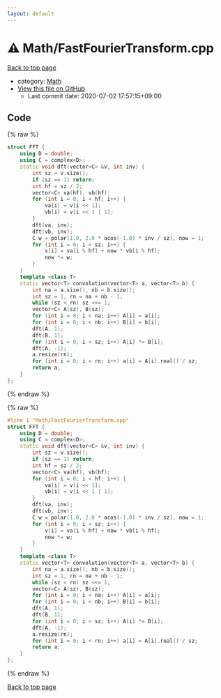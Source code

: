 ```yaml
---
layout: default
---
```


<!-- mathjax config similar to math.stackexchange -->
<script type="text/javascript" async
  src="https://cdnjs.cloudflare.com/ajax/libs/mathjax/2.7.5/MathJax.js?config=TeX-MML-AM_CHTML">
</script>
<script type="text/x-mathjax-config">
  MathJax.Hub.Config({
    TeX: { equationNumbers: { autoNumber: "AMS" }},
    tex2jax: {
      inlineMath: [ ['$','$'] ],
      processEscapes: true
    },
    "HTML-CSS": { matchFontHeight: false },
    displayAlign: "left",
    displayIndent: "2em"
  });
</script>

<script type="text/javascript" src="https://cdnjs.cloudflare.com/ajax/libs/jquery/3.4.1/jquery.min.js"></script>
<script src="https://cdn.jsdelivr.net/npm/jquery-balloon-js@1.1.2/jquery.balloon.min.js" integrity="sha256-ZEYs9VrgAeNuPvs15E39OsyOJaIkXEEt10fzxJ20+2I=" crossorigin="anonymous"></script>
<script type="text/javascript" src="../../assets/js/copy-button.js"></script>
<link rel="stylesheet" href="../../assets/css/copy-button.css" />


# :warning: Math/FastFourierTransform.cpp

<a href="../../index.html">Back to top page</a>

* category: <a href="../../index.html#a49950aa047c2292e989e368a97a3aae">Math</a>
* <a href="{{ site.github.repository_url }}/blob/master/Math/FastFourierTransform.cpp">View this file on GitHub</a>
    - Last commit date: 2020-07-02 17:57:15+09:00




## Code

<a id="unbundled"></a>
{% raw %}
```cpp
struct FFT {
    using D = double;
    using C = complex<D>;
    static void dft(vector<C> &v, int inv) {
        int sz = v.size();
        if (sz == 1) return;
        int hf = sz / 2;
        vector<C> va(hf), vb(hf);
        for (int i = 0; i < hf; i++) {
            va[i] = v[i << 1];
            vb[i] = v[i << 1 | 1];
        }
        dft(va, inv);
        dft(vb, inv);
        C w = polar(1.0, 2.0 * acos(-1.0) * inv / sz), now = 1;
        for (int i = 0; i < sz; i++) {
            v[i] = va[i % hf] + now * vb[i % hf];
            now *= w;
        }
    }
    template <class T>
    static vector<T> convolution(vector<T> a, vector<T> b) {
        int na = a.size(), nb = b.size();
        int sz = 1, rn = na + nb - 1;
        while (sz < rn) sz <<= 1;
        vector<C> A(sz), B(sz);
        for (int i = 0; i < na; i++) A[i] = a[i];
        for (int i = 0; i < nb; i++) B[i] = b[i];
        dft(A, 1);
        dft(B, 1);
        for (int i = 0; i < sz; i++) A[i] *= B[i];
        dft(A, -1);
        a.resize(rn);
        for (int i = 0; i < rn; i++) a[i] = A[i].real() / sz;
        return a;
    }
};

```
{% endraw %}

<a id="bundled"></a>
{% raw %}
```cpp
#line 1 "Math/FastFourierTransform.cpp"
struct FFT {
    using D = double;
    using C = complex<D>;
    static void dft(vector<C> &v, int inv) {
        int sz = v.size();
        if (sz == 1) return;
        int hf = sz / 2;
        vector<C> va(hf), vb(hf);
        for (int i = 0; i < hf; i++) {
            va[i] = v[i << 1];
            vb[i] = v[i << 1 | 1];
        }
        dft(va, inv);
        dft(vb, inv);
        C w = polar(1.0, 2.0 * acos(-1.0) * inv / sz), now = 1;
        for (int i = 0; i < sz; i++) {
            v[i] = va[i % hf] + now * vb[i % hf];
            now *= w;
        }
    }
    template <class T>
    static vector<T> convolution(vector<T> a, vector<T> b) {
        int na = a.size(), nb = b.size();
        int sz = 1, rn = na + nb - 1;
        while (sz < rn) sz <<= 1;
        vector<C> A(sz), B(sz);
        for (int i = 0; i < na; i++) A[i] = a[i];
        for (int i = 0; i < nb; i++) B[i] = b[i];
        dft(A, 1);
        dft(B, 1);
        for (int i = 0; i < sz; i++) A[i] *= B[i];
        dft(A, -1);
        a.resize(rn);
        for (int i = 0; i < rn; i++) a[i] = A[i].real() / sz;
        return a;
    }
};

```
{% endraw %}

<a href="../../index.html">Back to top page</a>

